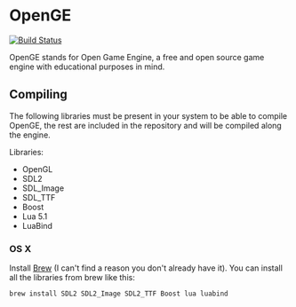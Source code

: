 OpenGE
===============

[![Build Status](https://travis-ci.org/L4D15/OpenGE.svg?branch=master)](https://travis-ci.org/L4D15/OpenGE)

OpenGE stands for Open Game Engine, a free and open source game engine with educational purposes in mind.

## Compiling

The following libraries must be present in your system to be able to compile OpenGE, the rest are included in the repository and will be compiled along the engine.

Libraries:
* OpenGL
* SDL2
* SDL_Image
* SDL_TTF
* Boost
* Lua 5.1
* LuaBind

### OS X

Install [Brew](http://brew.sh/) (I can't find a reason you don't already have it). You can install all the libraries from brew like this:

`brew install SDL2 SDL2_Image SDL2_TTF Boost lua luabind`
